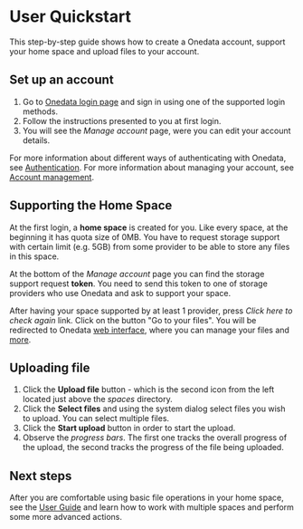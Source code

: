 # User Quickstart
This step-by-step guide shows how to create a Onedata account, support your home space and upload files to your account.

## Set up an account
1. Go to [Onedata login page](https://onedata.org/login) and sign in using one of the supported login methods.
2. Follow the instructions presented to you at first login.
3. You will see the *Manage account* page, were you can edit your account details.

For more information about different ways of authenticating with Onedata, see [Authentication](solutions/authentication.md).
For more information about managing your account, see [Account management](account_management.md).

## Supporting the Home Space
At the first login, a **home space** is created for you.
Like every space, at the beginning it has quota size of 0MB. You have to request storage support with certain limit (e.g. 5GB) from some provider to be able to store any files in this space.

At the bottom of the *Manage account* page you can find the storage support request **token**. You need to send this token to one of storage providers who use Onedata and ask to support your space.

After having your space supported by at least 1 provider, press *Click here to check again* link. Click on the button "Go to your files". You will be redirected to Onedata [web interface](user_guide.md), where you can manage your files and [more](user_guide.md).

## Uploading file
1. Click the **Upload file** button - which is the second icon from the left located just above the *spaces* directory.
2. Click the **Select files** and using the system dialog select files you wish to upload. You can select multiple files.
3. Click the **Start upload** button in order to start the upload.
4. Observe the *progress bars*. The first one tracks the overall progress of the upload, the second tracks the progress of the file being uploaded.

## Next steps
After you are comfortable using basic file operations in your home space, see the [User Guide](user_guide.md) and learn how to work with multiple spaces and perform some more advanced actions.
